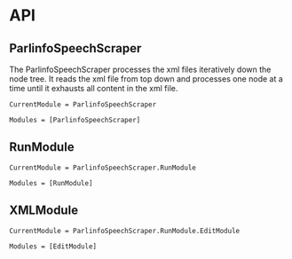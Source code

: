 # API

## ParlinfoSpeechScraper

The ParlinfoSpeechScraper processes the xml files iteratively down the node tree. It reads the xml file from top down and processes one node at a time until it exhausts all content in the xml file. 

```@meta
CurrentModule = ParlinfoSpeechScraper
```

```@autodocs
Modules = [ParlinfoSpeechScraper]
```

## RunModule
```@meta
CurrentModule = ParlinfoSpeechScraper.RunModule
```

```@autodocs
Modules = [RunModule]
```

## XMLModule

```@meta
CurrentModule = ParlinfoSpeechScraper.RunModule.EditModule
```

```@autodocs
Modules = [EditModule]
```




